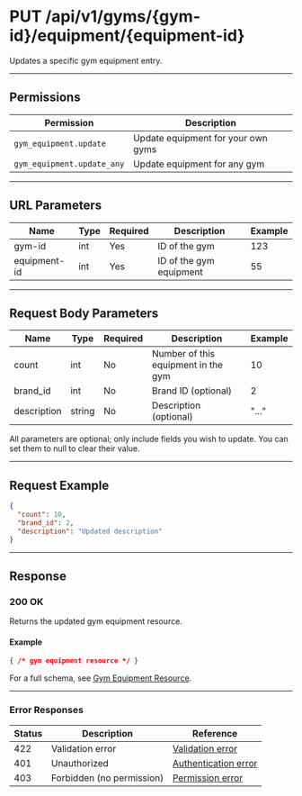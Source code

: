# PUT /api/v1/gyms/{gym-id}/equipment/{equipment-id}

Updates a specific gym equipment entry.


---

## Permissions
| Permission                | Description                                 |
|---------------------------|---------------------------------------------|
| `gym_equipment.update`    | Update equipment for your own gyms          |
| `gym_equipment.update_any`| Update equipment for any gym                |

---

## URL Parameters
| Name         | Type | Required | Description                | Example |
|--------------|------|----------|----------------------------|---------|
| gym-id       | int  | Yes      | ID of the gym              | 123     |
| equipment-id | int  | Yes      | ID of the gym equipment    | 55      |

---

## Request Body Parameters
| Name         | Type    | Required | Description                                 | Example |
|--------------|---------|----------|---------------------------------------------|---------|
| count        | int     | No       | Number of this equipment in the gym         | 10      |
| brand_id     | int     | No       | Brand ID (optional)                         | 2       |
| description  | string  | No       | Description (optional)                      | "..."  |

All parameters are optional; only include fields you wish to update. You can set them to null to clear their value.

---

## Request Example
```json
{
  "count": 10,
  "brand_id": 2,
  "description": "Updated description"
}
```

---

## Response

### 200 OK
Returns the updated gym equipment resource.

#### Example
```json
{ /* gym equipment resource */ }
```

For a full schema, see [Gym Equipment Resource](gym_equipment_resource.md).

---

### Error Responses
| Status | Description                | Reference                                      |
|--------|----------------------------|------------------------------------------------|
| 422    | Validation error           | [Validation error](../../_globals/validation-errors.md) |
| 401    | Unauthorized               | [Authentication error](../../_globals/authentication-errors.md) |
| 403    | Forbidden (no permission)  | [Permission error](../../_globals/permission-errors.md) |
